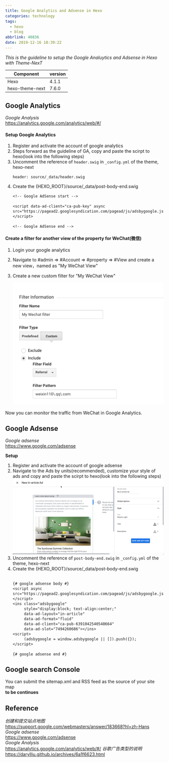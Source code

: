 ```yaml
---
title: Google Analytics and Adsense in Hexo
categories: technology
tags:
  - hexo
  - blog
abbrlink: 40836
date: 2019-12-16 18:39:22
---
```


_This is the guideline to setup the Google Analuytics and Adsense in Hexo with Theme-NexT_  

| Component       | version |
| --------------- | ------- |
| Hexo            | 4.1.1   |
| hexo-theme-next | 7.6.0   |


## Google Analytics
_Google Analysis_  
https://analytics.google.com/analytics/web/#/  

#### Setup Google Analytics  
1. Register and activate the account of google analytics
2. Steps forward as the guideline of GA, copy and paste the scirpt to hexo(look into the following steps)  
3. Uncomment the reference of `header.swig` in `_config.yml` of the theme, hexo-next  
    ```
    header: source/_data/header.swig
    ```
4. Create the {HEXO_ROOT}/source/_data/post-body-end.swig
    ```
    <!-- Google AdSense start -->

    <script data-ad-client="ca-pub-key" async src="https://pagead2.googlesyndication.com/pagead/js/adsbygoogle.js"></script>

    <!-- Google AdSense end -->
    ```

#### Create a filter for another view of the property for WeChat(微信)

1. Login your google analytics 

2. Navigate to #admin => #Account => #property => #View and create a new view，named as "My WeChat View"

3. Create a new custom filter for "My WeChat View"

   ![wechat filter](google-analytics-and-adsense-in-hexo/image-20200105031608398.png)

Now you can monitor the traffic from WeChat in Google Analytics.


## Google Adsense
_Google adsense_  
https://www.google.com/adsense 

**Setup**  
1. Register and activate the account of google adsense
2. Navigate to the Ads by units(recommended), customize your style of ads and copy and paste the scirpt to hexo(look into the following steps)  
![In-Article](./google-analytics-and-adsense-in-hexo/in-article-units.png)
3. Uncomment the reference of `post-body-end.swig` in `_config.yml` of the theme, hexo-next  
4. Create the {HEXO_ROOT}/source/_data/post-body-end.swig
    ```

    {# google adsense body #}
    <script async src="https://pagead2.googlesyndication.com/pagead/js/adsbygoogle.js"></script>
    <ins class="adsbygoogle"
         style="display:block; text-align:center;"
         data-ad-layout="in-article"
         data-ad-format="fluid"
         data-ad-client="ca-pub-6391042540548664"
         data-ad-slot="7494260686"></ins>
    <script>
         (adsbygoogle = window.adsbygoogle || []).push({});
    </script>

    {# google adsense end #}

    ```

## Google search Console
You can submit the sitemap.xml and RSS feed as the source of your site map  
**to be continues**  



## Reference
_创建和提交站点地图_  
https://support.google.com/webmasters/answer/183668?hl=zh-Hans
_Google adsense_  
https://www.google.com/adsense  
_Google Analysis_  
https://analytics.google.com/analytics/web/#/
_谷歌广告类型的说明_  
https://darylliu.github.io/archives/6a1f6623.html  



